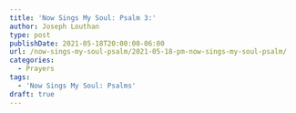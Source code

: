 ```yaml
---
title: 'Now Sings My Soul: Psalm 3:'
author: Joseph Louthan
type: post
publishDate: 2021-05-18T20:00:00-06:00
url: /now-sings-my-soul-psalm/2021-05-18-pm-now-sings-my-soul-psalm/
categories:
  - Prayers
tags:
  - 'Now Sings My Soul: Psalms'
draft: true
---
```

<div style="font-variant: small-caps;">

</div>
    
